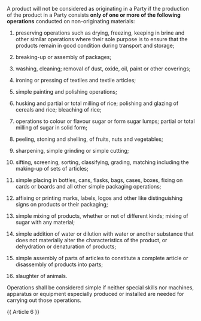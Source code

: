 A product will not be considered as originating in a Party if the production of the product in a Party consists **only of one or more of the following operations** conducted on non-originating materials:

1. preserving operations such as drying, freezing, keeping in brine and other similar operations where their sole purpose is to ensure that the products remain in good condition during transport and storage;

2. breaking-up or assembly of packages;

3. washing, cleaning; removal of dust, oxide, oil, paint or other coverings;

4. ironing or pressing of textiles and textile articles;

5. simple painting and polishing operations;

6. husking and partial or total milling of rice; polishing and glazing of cereals and rice; bleaching of rice;

7. operations to colour or flavour sugar or form sugar lumps; partial or total milling of sugar in solid form;

8. peeling, stoning and shelling, of fruits, nuts and vegetables;

9. sharpening, simple grinding or simple cutting;

10. sifting, screening, sorting, classifying, grading, matching including the making-up of sets of articles;

11. simple placing in bottles, cans, flasks, bags, cases, boxes, fixing on cards or boards and all other simple packaging operations;

12. affixing or printing marks, labels, logos and other like distinguishing signs on products or their packaging;

13. simple mixing of products, whether or not of different kinds; mixing of sugar with any material;

14. simple addition of water or dilution with water or another substance that does not materially alter the characteristics of the product, or dehydration or denaturation of products;

15. simple assembly of parts of articles to constitute a complete article or disassembly of products into parts;

16. slaughter of animals.

Operations shall be considered simple if neither special skills nor machines, apparatus or equipment especially produced or installed are needed for carrying out those operations.

{{ Article 6 }}
